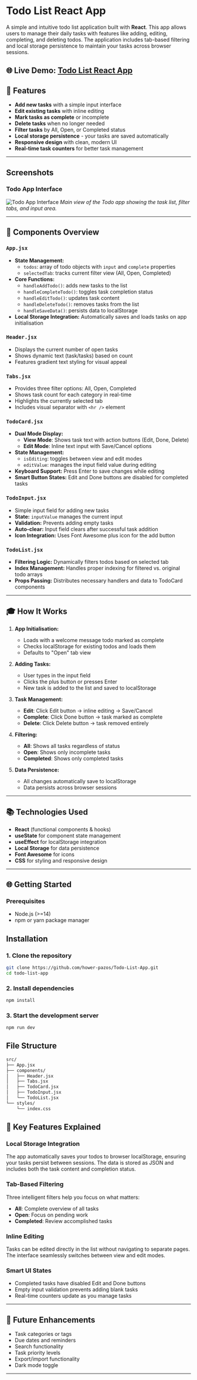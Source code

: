 # Todo List React App

A simple and intuitive todo list application built with **React**. This app allows users to manage their daily tasks with features like adding, editing, completing, and deleting todos. The application includes tab-based filtering and local storage persistence to maintain your tasks across browser sessions.

🌐 **Live Demo**: [Todo List React App](https://todo-list-react-app-hp.netlify.app/)
---

## 🚀 Features

- **Add new tasks** with a simple input interface
- **Edit existing tasks** with inline editing
- **Mark tasks as complete** or incomplete
- **Delete tasks** when no longer needed
- **Filter tasks** by All, Open, or Completed status
- **Local storage persistence** - your tasks are saved automatically
- **Responsive design** with clean, modern UI
- **Real-time task counters** for better task management

---

## Screenshots

### Todo App Interface

![Todo App Interface](public/screenshots/todo-list-user-interface.png)
_Main view of the Todo app showing the task list, filter tabs, and input area._

---

## 📝 Components Overview

### `App.jsx`

- **State Management:**
  - `todos`: array of todo objects with `input` and `complete` properties
  - `selectedTab`: tracks current filter view (All, Open, Completed)
- **Core Functions:**
  - `handleAddTodo()`: adds new tasks to the list
  - `handleCompleteTodo()`: toggles task completion status
  - `handleEditTodo()`: updates task content
  - `handleDeleteTodo()`: removes tasks from the list
  - `handleSaveData()`: persists data to localStorage
- **Local Storage Integration:** Automatically saves and loads tasks on app initialisation

### `Header.jsx`

- Displays the current number of open tasks
- Shows dynamic text (task/tasks) based on count
- Features gradient text styling for visual appeal

### `Tabs.jsx`

- Provides three filter options: All, Open, Completed
- Shows task count for each category in real-time
- Highlights the currently selected tab
- Includes visual separator with `<hr />` element

### `TodoCard.jsx`

- **Dual Mode Display:**
  - **View Mode**: Shows task text with action buttons (Edit, Done, Delete)
  - **Edit Mode**: Inline text input with Save/Cancel options
- **State Management:**
  - `isEditing`: toggles between view and edit modes
  - `editValue`: manages the input field value during editing
- **Keyboard Support:** Press Enter to save changes while editing
- **Smart Button States:** Edit and Done buttons are disabled for completed tasks

### `TodoInput.jsx`

- Simple input field for adding new tasks
- **State:** `inputValue` manages the current input
- **Validation:** Prevents adding empty tasks
- **Auto-clear:** Input field clears after successful task addition
- **Icon Integration:** Uses Font Awesome plus icon for the add button

### `TodoList.jsx`

- **Filtering Logic:** Dynamically filters todos based on selected tab
- **Index Management:** Handles proper indexing for filtered vs. original todo arrays
- **Props Passing:** Distributes necessary handlers and data to TodoCard components

---

## 🎓 How It Works

1. **App Initialisation:**

   - Loads with a welcome message todo marked as complete
   - Checks localStorage for existing todos and loads them
   - Defaults to "Open" tab view

2. **Adding Tasks:**

   - User types in the input field
   - Clicks the plus button or presses Enter
   - New task is added to the list and saved to localStorage

3. **Task Management:**

   - **Edit**: Click Edit button → inline editing → Save/Cancel
   - **Complete**: Click Done button → task marked as complete
   - **Delete**: Click Delete button → task removed entirely

4. **Filtering:**

   - **All**: Shows all tasks regardless of status
   - **Open**: Shows only incomplete tasks
   - **Completed**: Shows only completed tasks

5. **Data Persistence:**
   - All changes automatically save to localStorage
   - Data persists across browser sessions

---

## 📚 Technologies Used

- **React** (functional components & hooks)
- **useState** for component state management
- **useEffect** for localStorage integration
- **Local Storage** for data persistence
- **Font Awesome** for icons
- **CSS** for styling and responsive design

---

## 🌐 Getting Started

### Prerequisites

- Node.js (>=14)
- npm or yarn package manager

## Installation

### 1. Clone the repository
```bash
git clone https://github.com/hower-pazos/Todo-List-App.git
cd todo-list-app
```

### 2. Install dependencies
```bash
npm install
```

### 3. Start the development server
```bash
npm run dev
```

## File Structure

```bash
src/
├── App.jsx
├── components/
│   ├── Header.jsx
│   ├── Tabs.jsx
│   ├── TodoCard.jsx
│   ├── TodoInput.jsx
│   └── TodoList.jsx
└── styles/
    └── index.css
```

## 🔧 Key Features Explained

### Local Storage Integration

The app automatically saves your todos to browser localStorage, ensuring your tasks persist between sessions. The data is stored as JSON and includes both the task content and completion status.

### Tab-Based Filtering

Three intelligent filters help you focus on what matters:

- **All**: Complete overview of all tasks
- **Open**: Focus on pending work
- **Completed**: Review accomplished tasks

### Inline Editing

Tasks can be edited directly in the list without navigating to separate pages. The interface seamlessly switches between view and edit modes.

### Smart UI States

- Completed tasks have disabled Edit and Done buttons
- Empty input validation prevents adding blank tasks
- Real-time counters update as you manage tasks

---

## 🚀 Future Enhancements

- Task categories or tags
- Due dates and reminders
- Search functionality
- Task priority levels
- Export/import functionality
- Dark mode toggle

---

